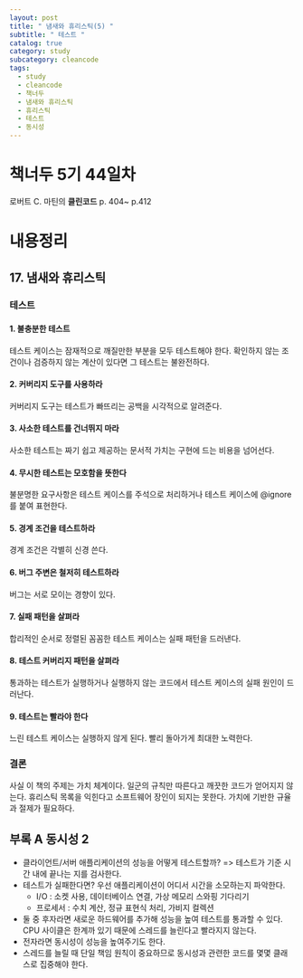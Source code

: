 ```yaml
---
layout: post
title: " 냄새와 휴리스틱(5) "
subtitle: " 테스트 "
catalog: true
category: study
subcategory: cleancode
tags:
  - study
  - cleancode
  - 책너두
  - 냄새와 휴리스틱
  - 휴리스틱
  - 테스트
  - 동시성
---
```


# 책너두 5기 44일차

로버트 C. 마틴의 **클린코드** p. 404~ p.412

# 내용정리

## 17. 냄새와 휴리스틱

### 테스트

#### 1. 불충분한 테스트

테스트 케이스는 잠재적으로 깨질만한 부분을 모두 테스트해야 한다. 확인하지 않는 조건이나 검증하지 않는 계산이 있다면 그 테스트는 불완전하다.

#### 2. 커버리지 도구를 사용하라

커버리지 도구는 테스트가 빠뜨리는 공백을 시각적으로 알려준다.

#### 3. 사소한 테스트를 건너뛰지 마라

사소한 테스트는 짜기 쉽고 제공하는 문서적 가치는 구현에 드는 비용을 넘어선다.

#### 4. 무시한 테스트는 모호함을 뜻한다

불분명한 요구사항은 테스트 케이스를 주석으로 처리하거나 테스트 케이스에 @ignore를 붙여 표현한다.

#### 5. 경계 조건을 테스트하라

경계 조건은 각별히 신경 쓴다.

#### 6. 버그 주변은 철저히 테스트하라

버그는 서로 모이는 경향이 있다.

#### 7. 실패 패턴을 살펴라

합리적인 순서로 정렬된 꼼꼼한 테스트 케이스는 실패 패턴을 드러낸다.

#### 8. 테스트 커버리지 패턴을 살펴라

통과하는 테스트가 실행하거나 실행하지 않는 코드에서 테스트 케이스의 실패 원인이 드러난다.

#### 9. 테스트는 빨라야 한다

느린 테스트 케이스는 실행하지 않게 된다. 빨리 돌아가게 최대한 노력한다.

### 결론

사실 이 책의 주제는 가치 체계이다. 일군의 규칙만 따른다고 깨끗한 코드가 얻어지지 않는다. 휴리스틱 목록을 익힌다고 소프트웨어 장인이 되지는 못한다. 가치에 기반한 규율과 절제가 필요하다.

## 부록 A 동시성 2

- 클라이언트/서버 애플리케이션의 성능을 어떻게 테스트할까? => 테스트가 기준 시간 내에 끝나는 지를 검사한다.
- 테스트가 실패한다면? 우선 애플리케이션이 어디서 시간을 소모하는지 파악한다.
  - I/O : 소켓 사용, 데이터베이스 연결, 가상 메모리 스와핑 기다리기
  - 프로세서 : 수치 계산, 정규 표현식 처리, 가비지 컬렉션
- 둘 중 후자라면 새로운 하드웨어를 추가해 성능을 높여 테스트를 통과할 수 있다. CPU 사이클은 한계까 있기 때문에 스레드를 늘린다고 빨라지지 않는다.
- 전자라면 동시성이 성능을 높여주기도 한다.
- 스레드를 늘릴 때 단일 책임 원칙이 중요하므로 동시성과 관련한 코드를 몇몇 클래스로 집중해야 한다.

